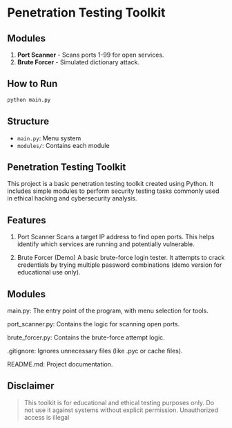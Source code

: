 # Penetration Testing Toolkit

## Modules
1. **Port Scanner** - Scans ports 1-99 for open services.
2. **Brute Forcer** - Simulated dictionary attack.

## How to Run
```bash
python main.py
```
## Structure
- `main.py`: Menu system
- `modules/`: Contains each module

## Penetration Testing Toolkit

This project is a basic penetration testing toolkit created using Python. It includes simple modules to perform security testing tasks commonly used in ethical hacking and cybersecurity analysis.

## Features

1. Port Scanner
Scans a target IP address to find open ports. This helps identify which services are running and potentially vulnerable.

2. Brute Forcer (Demo)
A basic brute-force login tester. It attempts to crack credentials by trying multiple password combinations (demo version for educational use only).

## Modules

main.py: The entry point of the program, with menu selection for tools.

port_scanner.py: Contains the logic for scanning open ports.

brute_forcer.py: Contains the brute-force attempt logic.

.gitignore: Ignores unnecessary files (like .pyc or cache files).

README.md: Project documentation.

## Disclaimer

> This toolkit is for educational and ethical testing purposes only. Do not use it against systems without explicit permission. Unauthorized access is illegal


